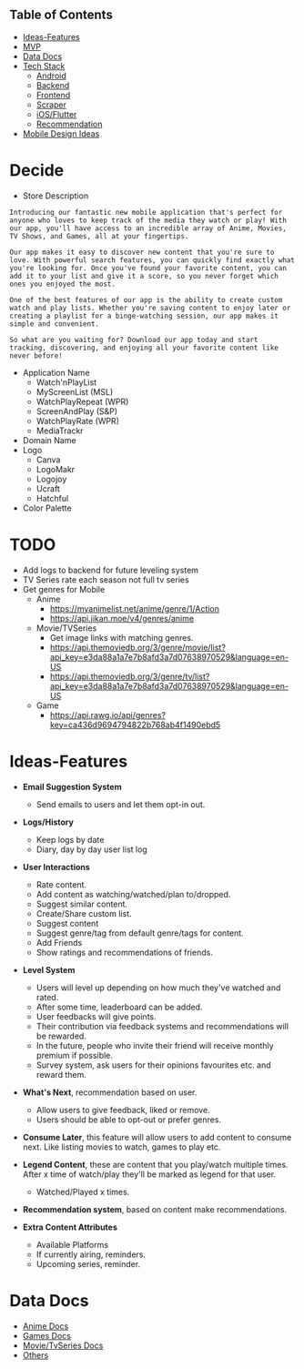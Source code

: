 ## Table of Contents

- [Ideas-Features](#Ideas-Features)
- [MVP](#MVP)
- [Data Docs](#Data-Docs)
- [Tech Stack](https://github.com/MrNtlu/Project-Consumer/wiki/Tech-Stack)
  - [Android](https://github.com/MrNtlu/Project-Consumer/wiki/TS-Android)
  - [Backend](https://github.com/MrNtlu/Project-Consumer/wiki/TS-Backend-Database)
  - [Frontend](https://github.com/MrNtlu/Project-Consumer/wiki/TS-Frontend)
  - [Scraper](https://github.com/MrNtlu/Project-Consumer/wiki/TS-Scraper)
  - [iOS/Flutter](https://github.com/MrNtlu/Project-Consumer/wiki/TS-iOS-Flutter)
  - [Recommendation](https://github.com/MrNtlu/Project-Consumer/wiki/TS-Recommendation-System)
- [Mobile Design Ideas](https://github.com/MrNtlu/Project-Consumer/wiki/Design-Mobile)

# Decide
- Store Description
```
Introducing our fantastic new mobile application that's perfect for anyone who loves to keep track of the media they watch or play! With our app, you'll have access to an incredible array of Anime, Movies, TV Shows, and Games, all at your fingertips.

Our app makes it easy to discover new content that you're sure to love. With powerful search features, you can quickly find exactly what you're looking for. Once you've found your favorite content, you can add it to your list and give it a score, so you never forget which ones you enjoyed the most.

One of the best features of our app is the ability to create custom watch and play lists. Whether you're saving content to enjoy later or creating a playlist for a binge-watching session, our app makes it simple and convenient.

So what are you waiting for? Download our app today and start tracking, discovering, and enjoying all your favorite content like never before!
```

- Application Name
  * Watch'nPlayList
  * MyScreenList (MSL)
  * WatchPlayRepeat (WPR)
  * ScreenAndPlay (S&P)
  * WatchPlayRate (WPR)
  * MediaTrackr 
- Domain Name
- Logo
  * Canva
  * LogoMakr
  * Logojoy
  * Ucraft
  * Hatchful
- Color Palette

# TODO
- Add logs to backend for future leveling system
- TV Series rate each season not full tv series
- Get genres for Mobile
  * Anime
    * https://myanimelist.net/anime/genre/1/Action
    * https://api.jikan.moe/v4/genres/anime
  * Movie/TVSeries
    * Get image links with matching genres.
    * https://api.themoviedb.org/3/genre/movie/list?api_key=e3da88a1a7e7b8afd3a7d07638970529&language=en-US
    * https://api.themoviedb.org/3/genre/tv/list?api_key=e3da88a1a7e7b8afd3a7d07638970529&language=en-US
  * Game
    * https://api.rawg.io/api/genres?key=ca436d9694794822b768ab4f1490ebd5

# Ideas-Features

- **Email Suggestion System**
  * Send emails to users and let them opt-in out.

- **Logs/History**
  * Keep logs by date
  * Diary, day by day user list log

- **User Interactions**
  * Rate content.
  * Add content as watching/watched/plan to/dropped.
  * Suggest similar content.
  * Create/Share custom list.
  * Suggest content
  * Suggest genre/tag from default genre/tags for content.
  * Add Friends
  * Show ratings and recommendations of friends.

- **Level System**
  * Users will level up depending on how much they've watched and rated.
  * After some time, leaderboard can be added.
  * User feedbacks will give points.
  * Their contribution via feedback systems and recommendations will be rewarded.
  * In the future, people who invite their friend will receive monthly premium if possible.
  * Survey system, ask users for their opinions favourites etc. and reward them.

- **What's Next**, recommendation based on user.
  * Allow users to give feedback, liked or remove.
  * Users should be able to opt-out or prefer genres.

- **Consume Later**, this feature will allow users to add content to consume next. Like listing movies to watch, games to play etc.

- **Legend Content**, these are content that you play/watch multiple times. After x time of watch/play they'll be marked as legend for that user.
  * Watched/Played x times.

- **Recommendation system**, based on content make recommendations.

- **Extra Content Attributes**
  * Available Platforms
  * If currently airing, reminders.
  * Upcoming series, reminder.


# Data Docs

- [Anime Docs](https://github.com/MrNtlu/Project-Consumer/wiki/API-Docs-Anime)
- [Games Docs](https://github.com/MrNtlu/Project-Consumer/wiki/API-Docs-Games)
- [Movie/TvSeries Docs](https://github.com/MrNtlu/Project-Consumer/wiki/API-Docs-Movie-TVSeries)
- [Others](https://github.com/MrNtlu/Project-Consumer/wiki/API-Docs-Others)




